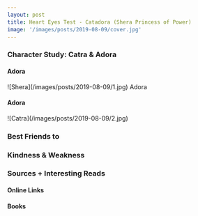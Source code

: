 ```yaml
---
layout: post
title: Heart Eyes Test - Catadora (Shera Princess of Power)
image: '/images/posts/2019-08-09/cover.jpg'
---
```


<h3>Character Study: Catra & Adora</h3>
<h4>Adora</h4>
![Shera](/images/posts/2019-08-09/1.jpg)
Adora

<h4>Adora</h4>
![Catra](/images/posts/2019-08-09/2.jpg)


<h3>Best Friends to </h3>

<h3>Kindness & Weakness</h3>


<h3>Sources + Interesting Reads</h3>
<h4>Online Links</h4>


<h4>Books</h4>
